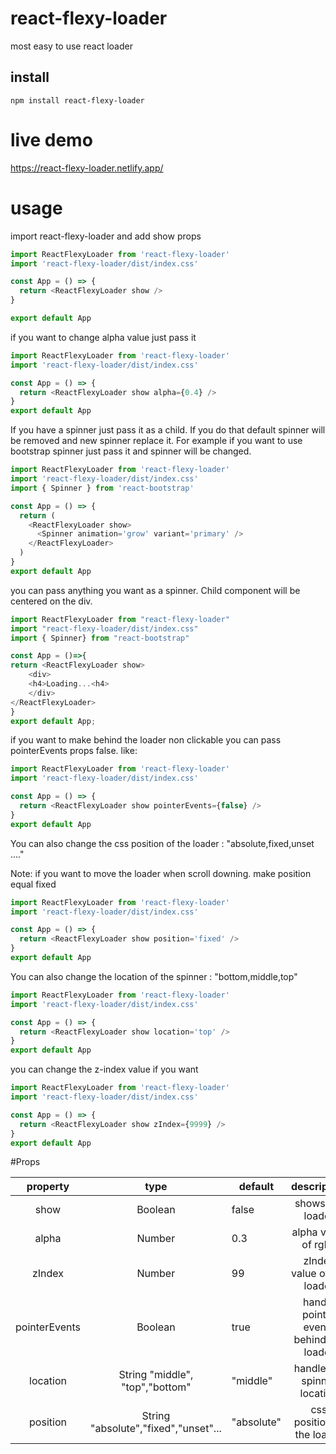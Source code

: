 # react-flexy-loader

most easy to use react loader

## install

```
npm install react-flexy-loader
```

# live demo

https://react-flexy-loader.netlify.app/

# usage

import react-flexy-loader and add show props

```js
import ReactFlexyLoader from 'react-flexy-loader'
import 'react-flexy-loader/dist/index.css'

const App = () => {
  return <ReactFlexyLoader show />
}

export default App
```

if you want to change alpha value just pass it

```js
import ReactFlexyLoader from 'react-flexy-loader'
import 'react-flexy-loader/dist/index.css'

const App = () => {
  return <ReactFlexyLoader show alpha={0.4} />
}
export default App
```

If you have a spinner just pass it as a child. If you do that default spinner will be removed and new spinner replace it.
For example if you want to use bootstrap spinner just pass it and spinner will be changed.

```js
import ReactFlexyLoader from 'react-flexy-loader'
import 'react-flexy-loader/dist/index.css'
import { Spinner } from 'react-bootstrap'

const App = () => {
  return (
    <ReactFlexyLoader show>
      <Spinner animation='grow' variant='primary' />
    </ReactFlexyLoader>
  )
}
export default App
```

you can pass anything you want as a spinner. Child component will be centered on the div.

```js
import ReactFlexyLoader from "react-flexy-loader"
import "react-flexy-loader/dist/index.css"
import { Spinner} from "react-bootstrap"

const App = ()=>{
return <ReactFlexyLoader show>
    <div>
    <h4>Loading...<h4>
    </div>
</ReactFlexyLoader>
}
export default App;
```

if you want to make behind the loader non clickable you can pass pointerEvents props false. like:

```js
import ReactFlexyLoader from 'react-flexy-loader'
import 'react-flexy-loader/dist/index.css'

const App = () => {
  return <ReactFlexyLoader show pointerEvents={false} />
}
export default App
```

You can also change the css position of the loader : "absolute,fixed,unset ...."

Note: if you want to move the loader when scroll downing. make position equal fixed

```js
import ReactFlexyLoader from 'react-flexy-loader'
import 'react-flexy-loader/dist/index.css'

const App = () => {
  return <ReactFlexyLoader show position='fixed' />
}
export default App
```

You can also change the location of the spinner : "bottom,middle,top"

```js
import ReactFlexyLoader from 'react-flexy-loader'
import 'react-flexy-loader/dist/index.css'

const App = () => {
  return <ReactFlexyLoader show location='top' />
}
export default App
```

you can change the z-index value if you want

```js
import ReactFlexyLoader from 'react-flexy-loader'
import 'react-flexy-loader/dist/index.css'

const App = () => {
  return <ReactFlexyLoader show zIndex={9999} />
}
export default App
```

#Props

|   property    |                 type                 | default    |               description               |
| :-----------: | :----------------------------------: | ---------- | :-------------------------------------: |
|     show      |               Boolean                | false      |            shows the loader             |
|     alpha     |                Number                | 0.3        |           alpha value of rgba           |
|    zIndex     |                Number                | 99         |       zIndex value of the loader        |
| pointerEvents |               Boolean                | true       | handle pointer events behind the loader |
|   location    |   String "middle", "top","bottom"    | "middle"   |       handle the spinner location       |
|   position    | String "absolute","fixed","unset"... | "absolute" |       css position of the loader        |
